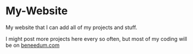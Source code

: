 # My-Website
My website that I can add all of my projects and stuff.

I might post more projects here every so often, but most of my coding will be on [beneedum.com](beneedum.com)
